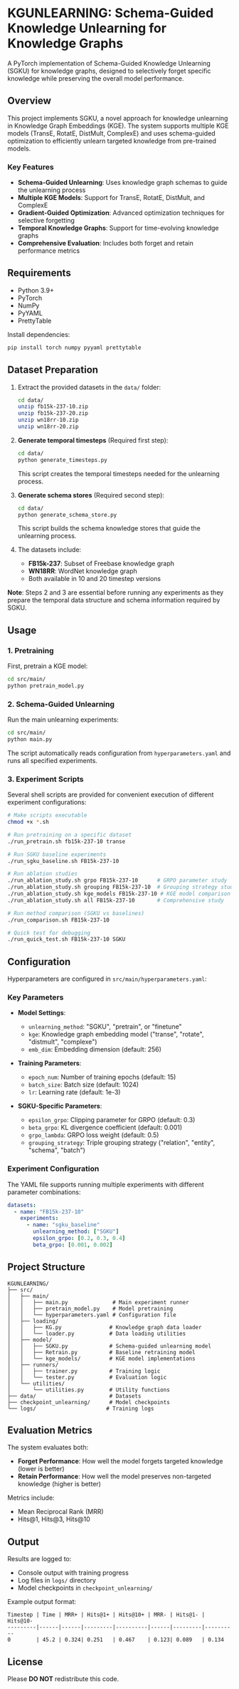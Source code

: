 # KGUNLEARNING: Schema-Guided Knowledge Unlearning for Knowledge Graphs

A PyTorch implementation of Schema-Guided Knowledge Unlearning (SGKU) for knowledge graphs, designed to selectively forget specific knowledge while preserving the overall model performance.

## Overview

This project implements SGKU, a novel approach for knowledge unlearning in Knowledge Graph Embeddings (KGE). The system supports multiple KGE models (TransE, RotatE, DistMult, ComplexE) and uses schema-guided optimization to efficiently unlearn targeted knowledge from pre-trained models.

### Key Features

- **Schema-Guided Unlearning**: Uses knowledge graph schemas to guide the unlearning process
- **Multiple KGE Models**: Support for TransE, RotatE, DistMult, and ComplexE
- **Gradient-Guided Optimization**: Advanced optimization techniques for selective forgetting
- **Temporal Knowledge Graphs**: Support for time-evolving knowledge graphs
- **Comprehensive Evaluation**: Includes both forget and retain performance metrics

## Requirements

- Python 3.9+
- PyTorch
- NumPy
- PyYAML
- PrettyTable

Install dependencies:
```bash
pip install torch numpy pyyaml prettytable
```

## Dataset Preparation

1. Extract the provided datasets in the `data/` folder:
   ```bash
   cd data/
   unzip fb15k-237-10.zip
   unzip fb15k-237-20.zip
   unzip wn18rr-10.zip
   unzip wn18rr-20.zip
   ```

2. **Generate temporal timesteps** (Required first step):
   ```bash
   cd data/
   python generate_timesteps.py
   ```
   This script creates the temporal timesteps needed for the unlearning process.

3. **Generate schema stores** (Required second step):
   ```bash
   cd data/
   python generate_schema_store.py
   ```
   This script builds the schema knowledge stores that guide the unlearning process.

4. The datasets include:
   - **FB15k-237**: Subset of Freebase knowledge graph
   - **WN18RR**: WordNet knowledge graph
   - Both available in 10 and 20 timestep versions

**Note**: Steps 2 and 3 are essential before running any experiments as they prepare the temporal data structure and schema information required by SGKU.

## Usage

### 1. Pretraining

First, pretrain a KGE model:
```bash
cd src/main/
python pretrain_model.py
```

### 2. Schema-Guided Unlearning

Run the main unlearning experiments:
```bash
cd src/main/
python main.py
```

The script automatically reads configuration from `hyperparameters.yaml` and runs all specified experiments.

### 3. Experiment Scripts

Several shell scripts are provided for convenient execution of different experiment configurations:

```bash
# Make scripts executable
chmod +x *.sh

# Run pretraining on a specific dataset
./run_pretrain.sh fb15k-237-10 transe

# Run SGKU baseline experiments
./run_sgku_baseline.sh FB15k-237-10

# Run ablation studies
./run_ablation_study.sh grpo FB15k-237-10      # GRPO parameter study
./run_ablation_study.sh grouping FB15k-237-10  # Grouping strategy study
./run_ablation_study.sh kge_models FB15k-237-10 # KGE model comparison
./run_ablation_study.sh all FB15k-237-10       # Comprehensive study

# Run method comparison (SGKU vs baselines)
./run_comparison.sh FB15k-237-10

# Quick test for debugging
./run_quick_test.sh FB15k-237-10 SGKU
```

## Configuration

Hyperparameters are configured in `src/main/hyperparameters.yaml`:

### Key Parameters

- **Model Settings**:
  - `unlearning_method`: "SGKU", "pretrain", or "finetune"
  - `kge`: Knowledge graph embedding model ("transe", "rotate", "distmult", "complexe")
  - `emb_dim`: Embedding dimension (default: 256)

- **Training Parameters**:
  - `epoch_num`: Number of training epochs (default: 15)
  - `batch_size`: Batch size (default: 1024)
  - `lr`: Learning rate (default: 1e-3)

- **SGKU-Specific Parameters**:
  - `epsilon_grpo`: Clipping parameter for GRPO (default: 0.3)
  - `beta_grpo`: KL divergence coefficient (default: 0.001)
  - `grpo_lambda`: GRPO loss weight (default: 0.5)
  - `grouping_strategy`: Triple grouping strategy ("relation", "entity", "schema", "batch")

### Experiment Configuration

The YAML file supports running multiple experiments with different parameter combinations:

```yaml
datasets:
  - name: "FB15k-237-10"
    experiments:
      - name: "sgku_baseline"
        unlearning_method: ["SGKU"]
        epsilon_grpo: [0.2, 0.3, 0.4]
        beta_grpo: [0.001, 0.002]
```

## Project Structure

```
KGUNLEARNING/
├── src/
│   ├── main/
│   │   ├── main.py              # Main experiment runner
│   │   ├── pretrain_model.py    # Model pretraining
│   │   └── hyperparameters.yaml # Configuration file
│   ├── loading/
│   │   ├── KG.py               # Knowledge graph data loader
│   │   └── loader.py           # Data loading utilities
│   ├── model/
│   │   ├── SGKU.py             # Schema-guided unlearning model
│   │   ├── Retrain.py          # Baseline retraining model
│   │   └── kge_models/         # KGE model implementations
│   ├── runners/
│   │   ├── trainer.py          # Training logic
│   │   └── tester.py           # Evaluation logic
│   └── utilities/
│       └── utilities.py        # Utility functions
├── data/                       # Datasets
├── checkpoint_unlearning/      # Model checkpoints
└── logs/                      # Training logs
```

## Evaluation Metrics

The system evaluates both:
- **Forget Performance**: How well the model forgets targeted knowledge (lower is better)
- **Retain Performance**: How well the model preserves non-targeted knowledge (higher is better)

Metrics include:
- Mean Reciprocal Rank (MRR)
- Hits@1, Hits@3, Hits@10

## Output

Results are logged to:
- Console output with training progress
- Log files in `logs/` directory
- Model checkpoints in `checkpoint_unlearning/`

Example output format:
```
Timestep | Time | MRR+ | Hits@1+ | Hits@10+ | MRR- | Hits@1- | Hits@10-
---------|------|------|---------|----------|------|---------|----------
0        | 45.2 | 0.324| 0.251   | 0.467    | 0.123| 0.089   | 0.134
```



## License

Please **DO NOT** redistribute this code.